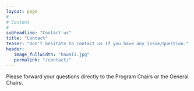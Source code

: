 ```yaml
---
layout: page
#
# Content
#
subheadline: "Contact us"
title: "Contact"
teaser: "Don't hesitate to contact us if you have any issue/question."
header:
   image_fullwidth: "hawaii.jpg"
   permalink: "/contact/"
---
```


Please forward your questions directly to the Program Chairs or the General Chairs.




